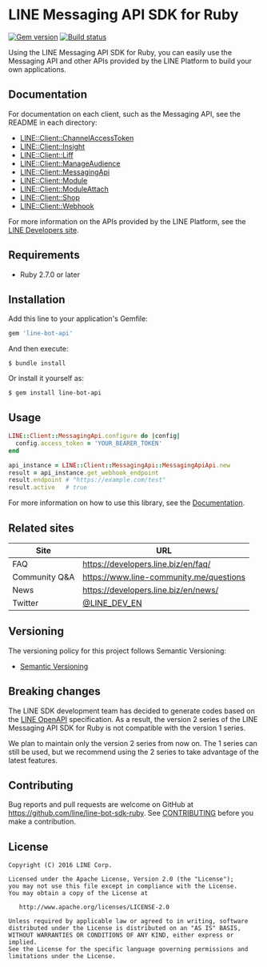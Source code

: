 # LINE Messaging API SDK for Ruby

[![Gem version](https://img.shields.io/gem/v/line-bot-api.svg)](https://rubygems.org/gems/line-bot-api) [![Build status](https://github.com/line/line-bot-sdk-ruby/actions/workflows/pull_request.yml/badge.svg)](https://github.com/line/line-bot-sdk-ruby/actions/workflows/pull_request.yml)

Using the LINE Messaging API SDK for Ruby, you can easily use the Messaging API and other APIs provided by the LINE Platform to build your own applications.

## Documentation

For documentation on each client, such as the Messaging API, see the README in each directory:

- [LINE::Client::ChannelAccessToken](lib/clients/channel-access-token/README.md)
- [LINE::Client::Insight](lib/clients/insight/README.md)
- [LINE::Client::Liff](lib/clients/liff/README.md)
- [LINE::Client::ManageAudience](lib/clients/manage-audience/README.md)
- [LINE::Client::MessagingApi](lib/clients/messaging-api/README.md)
- [LINE::Client::Module](lib/clients/module/README.md)
- [LINE::Client::ModuleAttach](lib/clients/module-attach/README.md)
- [LINE::Client::Shop](lib/clients/shop/README.md)
- [LINE::Client::Webhook](lib/clients/webhook/README.md)

For more information on the APIs provided by the LINE Platform, see the [LINE Developers site](https://developers.line.biz/en/).

## Requirements

- Ruby 2.7.0 or later

## Installation

Add this line to your application's Gemfile:

```ruby
gem 'line-bot-api'
```

And then execute:

    $ bundle install

Or install it yourself as:

    $ gem install line-bot-api

## Usage

```ruby
LINE::Client::MessagingApi.configure do |config|
  config.access_token = 'YOUR_BEARER_TOKEN'
end

api_instance = LINE::Client::MessagingApi::MessagingApiApi.new
result = api_instance.get_webhook_endpoint
result.endpoint # "https://example.com/test"
result.active   # true
```

For more information on how to use this library, see the [Documentation](#documentation).

## Related sites

| Site          | URL                                             |
| ------------- | ----------------------------------------------- |
| FAQ           | https://developers.line.biz/en/faq/             |
| Community Q&A | https://www.line-community.me/questions         |
| News          | https://developers.line.biz/en/news/            |
| Twitter       | [@LINE_DEV_EN](https://twitter.com/LINE_DEV_EN) |

## Versioning

The versioning policy for this project follows Semantic Versioning:

- [Semantic Versioning](https://semver.org/)

## Breaking changes

The LINE SDK development team has decided to generate codes based on the [LINE OpenAPI](https://github.com/line/line-openapi) specification. As a result, the version 2 series of the LINE Messaging API SDK for Ruby is not compatible with the version 1 series.

We plan to maintain only the version 2 series from now on. The 1 series can still be used, but we recommend using the 2 series to take advantage of the latest features.

## Contributing

Bug reports and pull requests are welcome on GitHub at https://github.com/line/line-bot-sdk-ruby. See [CONTRIBUTING](CONTRIBUTING.md) before you make a contribution.

## License

```
Copyright (C) 2016 LINE Corp.

Licensed under the Apache License, Version 2.0 (the "License");
you may not use this file except in compliance with the License.
You may obtain a copy of the License at

   http://www.apache.org/licenses/LICENSE-2.0

Unless required by applicable law or agreed to in writing, software
distributed under the License is distributed on an "AS IS" BASIS,
WITHOUT WARRANTIES OR CONDITIONS OF ANY KIND, either express or implied.
See the License for the specific language governing permissions and
limitations under the License.
```
